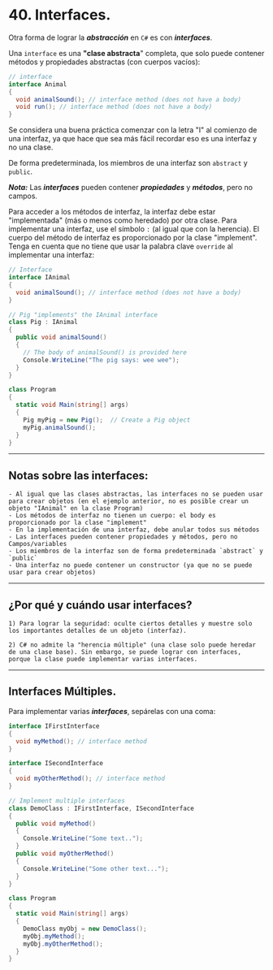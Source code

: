 # 40. Interfaces.

Otra forma de lograr la ***abstracción*** en ``C#`` es con ***interfaces***.

Una `interface` es una **"clase abstracta**" completa, que solo puede contener métodos y propiedades abstractas (con cuerpos vacíos):

```java
// interface
interface Animal 
{
  void animalSound(); // interface method (does not have a body)
  void run(); // interface method (does not have a body)
}
```

Se considera una buena práctica comenzar con la letra "I" al comienzo de una interfaz, ya que hace que sea más fácil recordar eso es una interfaz y no una clase.

De forma predeterminada, los miembros de una interfaz son `abstract` y `public`.

***Nota:*** Las ***interfaces*** pueden contener ***propiedades*** y ***métodos***, pero no campos.

Para acceder a los métodos de interfaz, la interfaz debe estar "implementada" (más o menos como heredado) por otra clase. Para implementar una interfaz, use el símbolo `:` (al igual que con la herencia). El cuerpo del método de interfaz es proporcionado por la clase "implement". Tenga en cuenta que no tiene que usar la palabra clave `override` al implementar una interfaz:

```c#
// Interface
interface IAnimal 
{
  void animalSound(); // interface method (does not have a body)
}

// Pig "implements" the IAnimal interface
class Pig : IAnimal 
{
  public void animalSound() 
  {
    // The body of animalSound() is provided here
    Console.WriteLine("The pig says: wee wee");
  }
}

class Program 
{
  static void Main(string[] args) 
  {
    Pig myPig = new Pig();  // Create a Pig object
    myPig.animalSound();
  }
}
```

---
## Notas sobre las interfaces:

	- Al igual que las clases abstractas, las interfaces no se pueden usar para crear objetos (en el ejemplo anterior, no es posible crear un objeto "IAnimal" en la clase Program)
	- Los métodos de interfaz no tienen un cuerpo: el body es proporcionado por la clase "implement"
	- En la implementación de una interfaz, debe anular todos sus métodos
	- Las interfaces pueden contener propiedades y métodos, pero no Campos/variables
	- Los miembros de la interfaz son de forma predeterminada `abstract` y `public`
	- Una interfaz no puede contener un constructor (ya que no se puede usar para crear objetos)

---
## ¿Por qué y cuándo usar interfaces?

	1) Para lograr la seguridad: oculte ciertos detalles y muestre solo los importantes detalles de un objeto (interfaz).

	2) C# no admite la "herencia múltiple" (una clase solo puede heredar de una clase base). Sin embargo, se puede lograr con interfaces, porque la clase puede implementar varias interfaces.

---
## Interfaces Múltiples.

Para implementar varias ***interfaces***, sepárelas con una coma:

```c#
interface IFirstInterface 
{
  void myMethod(); // interface method
}

interface ISecondInterface 
{
  void myOtherMethod(); // interface method
}

// Implement multiple interfaces
class DemoClass : IFirstInterface, ISecondInterface 
{
  public void myMethod() 
  {
    Console.WriteLine("Some text..");
  }
  public void myOtherMethod() 
  {
    Console.WriteLine("Some other text...");
  }
}

class Program 
{
  static void Main(string[] args)
  {
    DemoClass myObj = new DemoClass();
    myObj.myMethod();
    myObj.myOtherMethod();
  }
}
```